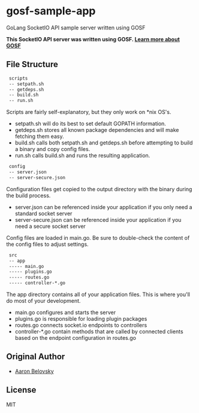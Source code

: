 # gosf-sample-app
GoLang SocketIO API sample server written using GOSF

**This SocketIO API server was written using GOSF.  [Learn more about GOSF](https://github.com/ambelovsky/gosf)**

## File Structure

```txt
 scripts
 -- setpath.sh
 -- getdeps.sh
 -- build.sh
 -- run.sh
```

Scripts are fairly self-explanatory, but they only work on *nix OS's.
 - setpath.sh will do its best to set default GOPATH information.
 - getdeps.sh stores all known package dependencies and will make fetching them easy.
 - build.sh calls both setpath.sh and getdeps.sh before attempting to build a binary and copy config files.
 - run.sh calls build.sh and runs the resulting application.

```txt
 config
 -- server.json
 -- server-secure.json
```

Configuration files get copied to the output directory with the binary during the build process.
 - server.json can be referenced inside your application if you only need a standard socket server
 - server-secure.json can be referenced inside your application if you need a secure socket server

Config files are loaded in main.go.  Be sure to double-check the content of the config files to adjust settings.

```txt
 src
 -- app
 ----- main.go
 ----- plugins.go
 ----- routes.go
 ----- controller-*.go
```

The app directory contains all of your application files.  This is where you'll do most of your development.
 - main.go configures and starts the server
 - plugins.go is responsible for loading plugin packages
 - routes.go connects socket.io endpoints to controllers
 - controller-*.go contain methods that are called by connected clients based on the endpoint configuration in routes.go

## Original Author

- [Aaron Belovsky](https://github.com/ambelovsky)

## License

MIT
